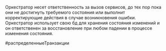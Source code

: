 Оркестратор несет ответственность за вызов сервисов, до тех пор пока они не достигнуть требуемого состояния или выполнит корректирующие действия в случае возникновения ошибки. Оркестратор использует свою бд для хранения состояния изменений и он ответственен за восстановление при любом падении в процессе изменения состояния.

#распределенныеТранзакции

